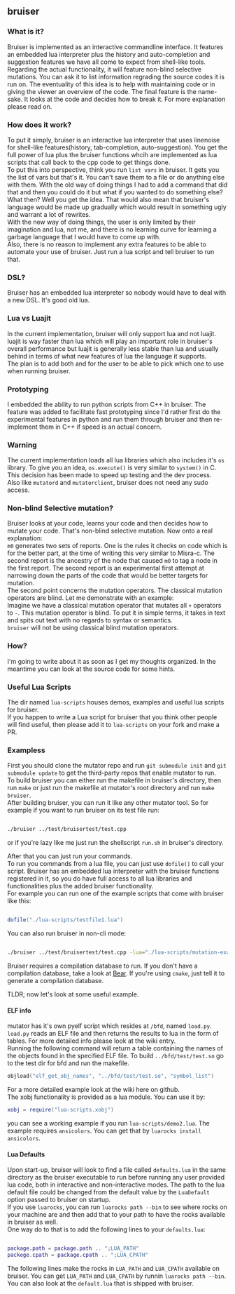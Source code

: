 ## bruiser

### What is it?
Bruiser is implemented as an interactive commandline interface. It features an embedded lua interpreter plus the history and auto-completion and suggestion features we have all come to expect from shell-like tools.<br/>
Regarding the actual functionality, it will feature non-blind selective mutations. You can ask it to list information regrading the source codes it is run on. The eventuality of this idea is to help with maintaining code or in giving the viewer an overview of the code. The final feature is the name-sake. It looks at the code and decides how to break it. For more explanation please read on.<br/>

### How does it work?
To put it simply, bruiser is an interactive lua interpreter that uses linenoise for shell-like features(history, tab-completion, auto-suggestion). You get the full power of lua plus the bruiser functions whcih are implemented as lua scripts that call back to the cpp code to get things done.<br/>
To put this into perspective, think you run `list vars` in bruiser. It gets you the list of vars but that's it. You can't save them to a file or do anything else with them. With the old way of doing things I had to add a command that did that and then you could do it but what if you wanted to do something else? What then? Well you get the idea. That would also mean that bruiser's language would be made up gradually which would result in something ugly and warrant a lot of rewrites.<br/>
With the new way of doing things, the user is only limited by their imagination and lua, not me, and there is no learning curve for learning a garbage language that I would have to come up with.<br/>
Also, there is no reason to implement any extra features to be able to automate your use of bruiser. Just run a lua script and tell bruiser to run that.<br/>

### DSL?
Bruiser has an embedded lua interpreter so nobody would have to deal with a new DSL. It's good old lua.<br/>

### Lua vs Luajit
In the current implementation, bruiser will only support lua and not luajit. luajit is way faster than lua which will play an important role in bruiser's overall performance but luajit is generally less stable than lua and usually behind in terms of what new features of lua the language it supports.<br/>
The plan is to add both and for the user to be able to pick which one to use when running bruiser.<br/>

### Prototyping
I embedded the ability to run python scripts from C++ in bruiser. The feature was added to facilitate fast prototyping since I'd rather first do the experimental features in python and run them through bruiser and then re-implement them in C++ if speed is an actual concern.<br/>

### Warning
The current implementation loads all lua libraries which also includes it's `os` library. To give you an idea, `os.execute()` is very similar to `system()` in C. This decision has been made to speed up testing and the dev process.<br/>
Also like `mutatord` and `mutatorclient`, bruiser does not need any sudo access.<br/>

### Non-blind Selective mutation?
Bruiser looks at your code, learns your code and then decides how to mutate your code. That's non-blind selective mutation. Now onto a real explanation:<br/>
`m0` generates two sets of reports. One is the rules it checks on code which is for the better part, at the time of writing this very similar to Misra-c. The second report is the ancestry of the node that caused `m0` to tag a node in the first report. The second report is an experimental first attempt at narrowing down the parts of the code that would be better targets for mutation.<br/>
The second point concerns the mutation operators. The classical mutation operators are blind. Let me demonstrate with an example:<br/>
Imagine we have a classical mutation operator that mutates all `+` operators to `-`. This mutation operator is blind. To put it in simple terms, it takes in text and spits out text with no regards to syntax or semantics.<br/>
`bruiser` will not be using classical blind mutation operators.<br/>

### How?
I'm going to write about it as soon as I get my thoughts organized. In the meantime you can look at the source code for some hints.<br/>

### Useful Lua Scripts
The dir named `lua-scripts` houses demos, examples and useful lua scripts for bruiser.<br/>
If you happen to write a Lua script for bruiser that you think other people will find useful, then please add it to `lua-scripts` on your fork and make a PR.<br/>

### Exampless
First you should clone the mutator repo and run `git submodule init` and `git submodule update` to get the third-party repos that enable mutator to run.<br/>
To build bruiser you can either run the makefile in bruiser's directory, then run `make` or just run the makefile at mutator's root directory and run `make bruiser`.<br/>
After building bruiser, you can run it like any other mutator tool. So for example if you want to run bruiser on its test file run:<br/>

```bash

./bruiser ../test/bruisertest/test.cpp

```

or if you're lazy like me just run the shellscript `run.sh` in bruiser's directory.<br/>

After that you can just run your commands.<br/>
To run you commands from a lua file, you can just use `dofile()` to call your script. Bruiser has an embedded lua interpreter with the bruiser functions registered in it, so you do have full access to all lua libraries and functionalities plus the added bruiser functionality.<br/>
For example you can run one of the example scripts that come with bruiser like this:<br/>

```lua

dofile("./lua-scripts/testfile1.lua")

```

You can also run bruiser in non-cli mode:<br/>
```bash

./bruiser ../test/bruisertest/test.cpp -lua="./lua-scripts/mutation-example.lua"

```

Bruiser requires a compilation database to run. If you don't have a compilation database, take a look at [Bear](https://github.com/rizsotto/Bear). If you're using `cmake`, just tell it to generate a compilation database.<br/>

TLDR; now let's look at some useful example.<br/>
#### ELF info
mutator has it's own pyelf script which resides at `/bfd`, named `load.py`. `load.py` reads an ELF file and then returns the results to lua in the form of tables. For more detailed info please look at the wiki entry.<br/>
Running the following command will return a table containing the names of the objects found in the specified ELF file. To build `../bfd/test/test.so` go to the test dir for bfd and run the makefile.<br/>
```lua
objload("elf_get_obj_names", "../bfd/test/test.so", "symbol_list")
```
For a more detailed example look at the wiki here on github.<br/>
The xobj functionality is provided as a lua module. You can use it by:<br/>
```lua
xobj = require("lua-scripts.xobj")
```
you can see a working example if you run `lua-scripts/demo2.lua`. The example requires `ansicolors`. You can get that by `luarocks install ansicolors`.<br/>

#### Lua Defaults
Upon start-up, bruiser will look to find a file called `defaults.lua` in the same directory as the bruiser executable to run before running any user provided lua code, both in interactive and non-interactive modes. The path to the lua default file could be changed from the default value by the `LuaDefault` option passed to bruiser on startup.<br/>
If you use `luarocks`, you can run `luarocks path --bin` to see where rocks on your machine are and then add that to your path to have the rocks available in bruiser as well.<br/>
One way do to that is to add the following lines to your `defaults.lua`:<br/>
```lua

package.path = package.path .. ";LUA_PATH"
packege.cpath = package.cpath .. ";LUA_CPATH"

```
The following lines make the rocks in `LUA_PATH` and `LUA_CPATH` available on bruiser. You can get `LUA_PATH` and `LUA_CPATH` by runnin `luarocks path --bin`. You can also look at the `default.lua` that is shipped with bruiser.<br/>
